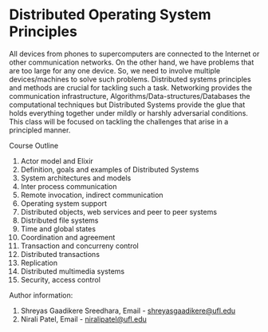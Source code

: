 # Distributed Operating System Principles

All devices from phones to supercomputers are connected to the Internet or other communication networks. On the other hand, we have problems that are too large for any one device. So, we need to involve multiple devices/machines to solve such problems. Distributed systems principles and methods are crucial for tackling such a task. Networking provides the communication infrastructure, Algorithms/Data-structures/Databases the computational techniques but Distributed Systems provide the glue that holds everything together under mildly or harshly adversarial conditions. This class will be focused on tackling the challenges that arise in a principled manner.

Course Outline

1. Actor model and Elixir
2. Definition, goals and examples of Distributed Systems
3. System architectures and models
4. Inter process communication
5. Remote invocation, indirect communication
6. Operating system support
7. Distributed objects, web services and peer to peer systems
8. Distributed file systems
9. Time and global states
10. Coordination and agreement
11. Transaction and concurreny control
12. Distributed transactions
13. Replication
14. Distributed multimedia systems 
15. Security, access control

Author information:

1. Shreyas Gaadikere Sreedhara, Email - shreyasgaadikere@ufl.edu
2. Nirali Patel, Email - niralipatel@ufl.edu
